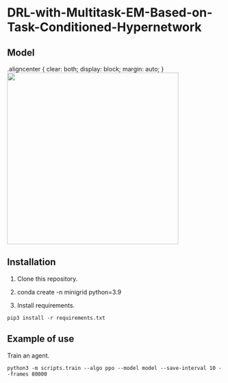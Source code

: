 # DRL-with-Multitask-EM-Based-on-Task-Conditioned-Hypernetwork

## Model

.aligncenter {
    clear: both;
    display: block;
    margin: auto;
}
<img src="https://github.com/ygjin11/DRL-with-Multitask-EM-Based-on-Task-Conditioned-Hypernetwork/blob/main/model.png" class="aligncenter" width="400px" />


## Installation

1. Clone this repository.

2. conda create -n minigrid python=3.9

3.  Install requirements.
```
pip3 install -r requirements.txt
```


## Example of use

Train an agent.
```
python3 -m scripts.train --algo ppo --model model --save-interval 10 --frames 80000
```


